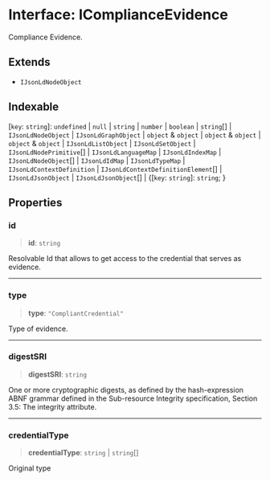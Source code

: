 # Interface: IComplianceEvidence

Compliance Evidence.

## Extends

- `IJsonLdNodeObject`

## Indexable

\[`key`: `string`\]: `undefined` \| `null` \| `string` \| `number` \| `boolean` \| `string`[] \| `IJsonLdNodeObject` \| `IJsonLdGraphObject` \| `object` & `object` \| `object` & `object` \| `object` & `object` \| `IJsonLdListObject` \| `IJsonLdSetObject` \| `IJsonLdNodePrimitive`[] \| `IJsonLdLanguageMap` \| `IJsonLdIndexMap` \| `IJsonLdNodeObject`[] \| `IJsonLdIdMap` \| `IJsonLdTypeMap` \| `IJsonLdContextDefinition` \| `IJsonLdContextDefinitionElement`[] \| `IJsonLdJsonObject` \| `IJsonLdJsonObject`[] \| \{\[`key`: `string`\]: `string`; \}

## Properties

### id

> **id**: `string`

Resolvable Id that allows to get access to the credential that serves as evidence.

***

### type

> **type**: `"CompliantCredential"`

Type of evidence.

***

### digestSRI

> **digestSRI**: `string`

One or more cryptographic digests, as defined by the hash-expression
ABNF grammar defined in the Sub-resource Integrity specification,
Section 3.5: The integrity attribute.

***

### credentialType

> **credentialType**: `string` \| `string`[]

Original type
